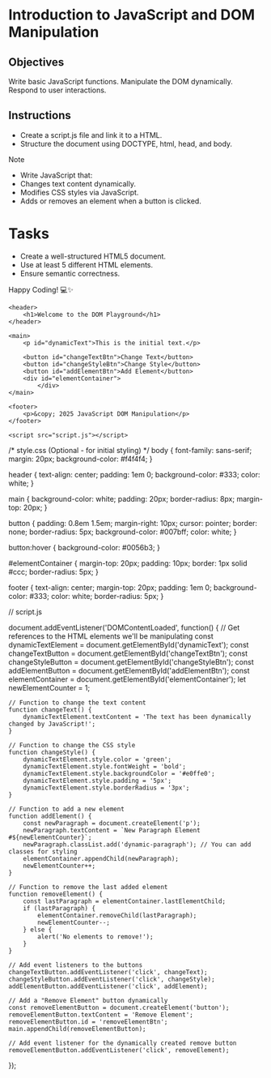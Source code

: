 # Introduction to JavaScript and DOM Manipulation

## Objectives

Write basic JavaScript functions.
Manipulate the DOM dynamically.
Respond to user interactions.

## Instructions

- Create a script.js file and link it to a HTML.
- Structure the document using DOCTYPE, html, head, and body.

>[!NOTE]
>  - Write JavaScript that:
>  - Changes text content dynamically.
>  - Modifies CSS styles via JavaScript.
>  - Adds or removes an element when a button is clicked.


# Tasks
- Create a well-structured HTML5 document.
- Use at least 5 different HTML elements.
- Ensure semantic correctness.

Happy Coding! 💻✨

<!DOCTYPE html>
<html lang="en">
<head>
    <meta charset="UTF-8">
    <meta name="viewport" content="width=device-width, initial-scale=1.0">
    <title>JavaScript and DOM Manipulation</title>
    <link rel="stylesheet" href="style.css">
</head>
<body>

    <header>
        <h1>Welcome to the DOM Playground</h1>
    </header>

    <main>
        <p id="dynamicText">This is the initial text.</p>

        <button id="changeTextBtn">Change Text</button>
        <button id="changeStyleBtn">Change Style</button>
        <button id="addElementBtn">Add Element</button>
        <div id="elementContainer">
            </div>
    </main>

    <footer>
        <p>&copy; 2025 JavaScript DOM Manipulation</p>
    </footer>

    <script src="script.js"></script>
</body>
</html>

/* style.css (Optional - for initial styling) */
body {
    font-family: sans-serif;
    margin: 20px;
    background-color: #f4f4f4;
}

header {
    text-align: center;
    padding: 1em 0;
    background-color: #333;
    color: white;
}

main {
    background-color: white;
    padding: 20px;
    border-radius: 8px;
    margin-top: 20px;
}

button {
    padding: 0.8em 1.5em;
    margin-right: 10px;
    cursor: pointer;
    border: none;
    border-radius: 5px;
    background-color: #007bff;
    color: white;
}

button:hover {
    background-color: #0056b3;
}

#elementContainer {
    margin-top: 20px;
    padding: 10px;
    border: 1px solid #ccc;
    border-radius: 5px;
}

footer {
    text-align: center;
    margin-top: 20px;
    padding: 1em 0;
    background-color: #333;
    color: white;
    border-radius: 5px;
}


// script.js

document.addEventListener('DOMContentLoaded', function() {
    // Get references to the HTML elements we'll be manipulating
    const dynamicTextElement = document.getElementById('dynamicText');
    const changeTextButton = document.getElementById('changeTextBtn');
    const changeStyleButton = document.getElementById('changeStyleBtn');
    const addElementButton = document.getElementById('addElementBtn');
    const elementContainer = document.getElementById('elementContainer');
    let newElementCounter = 1;

    // Function to change the text content
    function changeText() {
        dynamicTextElement.textContent = 'The text has been dynamically changed by JavaScript!';
    }

    // Function to change the CSS style
    function changeStyle() {
        dynamicTextElement.style.color = 'green';
        dynamicTextElement.style.fontWeight = 'bold';
        dynamicTextElement.style.backgroundColor = '#e0ffe0';
        dynamicTextElement.style.padding = '5px';
        dynamicTextElement.style.borderRadius = '3px';
    }

    // Function to add a new element
    function addElement() {
        const newParagraph = document.createElement('p');
        newParagraph.textContent = `New Paragraph Element #${newElementCounter}`;
        newParagraph.classList.add('dynamic-paragraph'); // You can add classes for styling
        elementContainer.appendChild(newParagraph);
        newElementCounter++;
    }

    // Function to remove the last added element
    function removeElement() {
        const lastParagraph = elementContainer.lastElementChild;
        if (lastParagraph) {
            elementContainer.removeChild(lastParagraph);
            newElementCounter--;
        } else {
            alert('No elements to remove!');
        }
    }

    // Add event listeners to the buttons
    changeTextButton.addEventListener('click', changeText);
    changeStyleButton.addEventListener('click', changeStyle);
    addElementButton.addEventListener('click', addElement);

    // Add a "Remove Element" button dynamically
    const removeElementButton = document.createElement('button');
    removeElementButton.textContent = 'Remove Element';
    removeElementButton.id = 'removeElementBtn';
    main.appendChild(removeElementButton);

    // Add event listener for the dynamically created remove button
    removeElementButton.addEventListener('click', removeElement);
});
